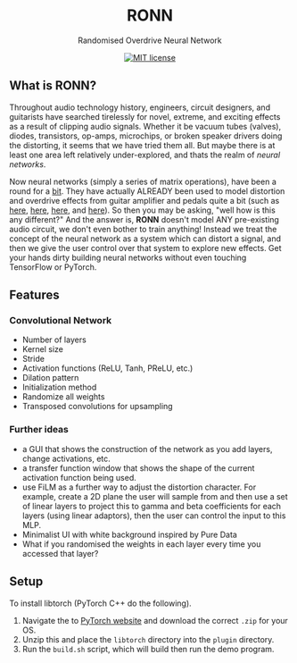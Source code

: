<div  align="center">
<!-- <img src="docs/"> -->

# RONN
Randomised Overdrive Neural Network

[![MIT license](https://img.shields.io/badge/License-MIT-blue.svg)](https://lbesson.mit-license.org/)

</div>

## What is RONN?
Throughout audio technology history, engineers, circuit designers, and guitarists have searched tirelessly for 
novel, extreme, and exciting effects as a result of clipping audio signals. Whether it be vacuum tubes (valves), 
diodes, transistors, op-amps, microchips, or broken speaker drivers doing the distorting, it seems that we have tried them all. 
But maybe there is at least one area left relatively under-explored, and thats the realm of *neural networks*. 

Now neural networks (simply a series of matrix operations), have been a round for a [bit](). They have actually
ALREADY been used to model distortion and overdrive effects from guitar amplifier and pedals quite a bit 
(such as [here](), [here](), [here](), and [here]()). So then you may be asking, "well how is this any different?"
And the answer is, **RONN** doesn't model ANY pre-existing audio circuit, we don't even bother to train anything! 
Instead we treat the concept of the neural network as a system which can distort a signal, and then we give the user 
control over that system to explore new effects. Get your hands dirty building neural networks without even
touching TensorFlow or PyTorch. 

## Features

### Convolutional Network
- Number of layers
- Kernel size 
- Stride
- Activation functions (ReLU, Tanh, PReLU, etc.)
- Dilation pattern
- Initialization method 
- Randomize all weights
- Transposed convolutions for upsampling

### Further ideas
- a GUI that shows the construction of the network as you add layers, change activations, etc. 
- a transfer function window that shows the shape of the current activation function being used. 
- use FiLM as a further way to adjust the distortion character. For example, create a 2D plane the
  user will sample from and then use a set of linear layers to project this to gamma and beta coefficients
  for each layers (using linear adaptors), then the user can control the input to this MLP. 
- Minimalist UI with white background inspired by Pure Data
- What if you randomised the weights in each layer every time you accessed that layer?

## Setup

To install libtorch (PyTorch C++ do the following).

1. Navigate the to [PyTorch website]() and download the correct `.zip` for your OS.     
2. Unzip this and place the `libtorch` directory into the `plugin` directory. 
3. Run the `build.sh` script, which will build then run the demo program. 